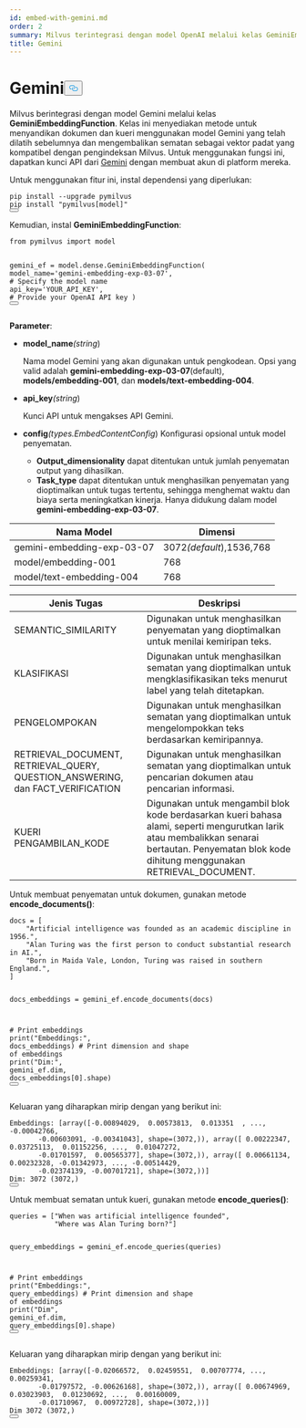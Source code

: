 ```yaml
---
id: embed-with-gemini.md
order: 2
summary: Milvus terintegrasi dengan model OpenAI melalui kelas GeminiEmbeddingFunction.
title: Gemini
---
```

<h1 id="Gemini" class="common-anchor-header">Gemini<button data-href="#Gemini" class="anchor-icon" translate="no">
      <svg translate="no"
        aria-hidden="true"
        focusable="false"
        height="20"
        version="1.1"
        viewBox="0 0 16 16"
        width="16"
      >
        <path
          fill="#0092E4"
          fill-rule="evenodd"
          d="M4 9h1v1H4c-1.5 0-3-1.69-3-3.5S2.55 3 4 3h4c1.45 0 3 1.69 3 3.5 0 1.41-.91 2.72-2 3.25V8.59c.58-.45 1-1.27 1-2.09C10 5.22 8.98 4 8 4H4c-.98 0-2 1.22-2 2.5S3 9 4 9zm9-3h-1v1h1c1 0 2 1.22 2 2.5S13.98 12 13 12H9c-.98 0-2-1.22-2-2.5 0-.83.42-1.64 1-2.09V6.25c-1.09.53-2 1.84-2 3.25C6 11.31 7.55 13 9 13h4c1.45 0 3-1.69 3-3.5S14.5 6 13 6z"
        ></path>
      </svg>
    </button></h1><p>Milvus berintegrasi dengan model Gemini melalui kelas <strong>GeminiEmbeddingFunction</strong>. Kelas ini menyediakan metode untuk menyandikan dokumen dan kueri menggunakan model Gemini yang telah dilatih sebelumnya dan mengembalikan sematan sebagai vektor padat yang kompatibel dengan pengindeksan Milvus. Untuk menggunakan fungsi ini, dapatkan kunci API dari <a href="https://ai.google.dev/gemini-api/docs/api-key">Gemini</a> dengan membuat akun di platform mereka.</p>
<p>Untuk menggunakan fitur ini, instal dependensi yang diperlukan:</p>
<pre><code translate="no" class="language-bash">pip install --upgrade pymilvus
pip install <span class="hljs-string">&quot;pymilvus[model]&quot;</span>
<button class="copy-code-btn"></button></code></pre>
<p>Kemudian, instal <strong>GeminiEmbeddingFunction</strong>:</p>
<pre><code translate="no" class="language-python"><span class="hljs-keyword">from</span> pymilvus <span class="hljs-keyword">import</span> model

gemini_ef = model.dense.GeminiEmbeddingFunction(
    model_name=<span class="hljs-string">&#x27;gemini-embedding-exp-03-07&#x27;</span>, <span class="hljs-comment"># Specify the model name</span>
    api_key=<span class="hljs-string">&#x27;YOUR_API_KEY&#x27;</span>, <span class="hljs-comment"># Provide your OpenAI API key</span>
)
<button class="copy-code-btn"></button></code></pre>
<p><strong>Parameter</strong>:</p>
<ul>
<li><p><strong>model_name</strong><em>(string</em>)</p>
<p>Nama model Gemini yang akan digunakan untuk pengkodean. Opsi yang valid adalah <strong>gemini-embedding-exp-03-07</strong>(default), <strong>models/embedding-001</strong>, dan <strong>models/text-embedding-004</strong>.</p></li>
<li><p><strong>api_key</strong><em>(string</em>)</p>
<p>Kunci API untuk mengakses API Gemini.</p></li>
<li><p><strong>config</strong><em>(types.EmbedContentConfig</em>) Konfigurasi opsional untuk model penyematan.</p>
<ul>
<li><strong>Output_dimensionality</strong> dapat ditentukan untuk jumlah penyematan output yang dihasilkan.</li>
<li><strong>Task_type</strong> dapat ditentukan untuk menghasilkan penyematan yang dioptimalkan untuk tugas tertentu, sehingga menghemat waktu dan biaya serta meningkatkan kinerja. Hanya didukung dalam model <strong>gemini-embedding-exp-03-07</strong>.</li>
</ul></li>
</ul>
<table>
<thead>
<tr><th>Nama Model</th><th>Dimensi</th></tr>
</thead>
<tbody>
<tr><td>gemini-embedding-exp-03-07</td><td>3072<em>(default</em>),1536,768</td></tr>
<tr><td>model/embedding-001</td><td>768</td></tr>
<tr><td>model/text-embedding-004</td><td>768</td></tr>
</tbody>
</table>
<table>
<thead>
<tr><th>Jenis Tugas</th><th>Deskripsi</th></tr>
</thead>
<tbody>
<tr><td>SEMANTIC_SIMILARITY</td><td>Digunakan untuk menghasilkan penyematan yang dioptimalkan untuk menilai kemiripan teks.</td></tr>
<tr><td>KLASIFIKASI</td><td>Digunakan untuk menghasilkan sematan yang dioptimalkan untuk mengklasifikasikan teks menurut label yang telah ditetapkan.</td></tr>
<tr><td>PENGELOMPOKAN</td><td>Digunakan untuk menghasilkan sematan yang dioptimalkan untuk mengelompokkan teks berdasarkan kemiripannya.</td></tr>
<tr><td>RETRIEVAL_DOCUMENT, RETRIEVAL_QUERY, QUESTION_ANSWERING, dan FACT_VERIFICATION</td><td>Digunakan untuk menghasilkan sematan yang dioptimalkan untuk pencarian dokumen atau pencarian informasi.</td></tr>
<tr><td>KUERI PENGAMBILAN_KODE</td><td>Digunakan untuk mengambil blok kode berdasarkan kueri bahasa alami, seperti mengurutkan larik atau membalikkan senarai bertautan. Penyematan blok kode dihitung menggunakan RETRIEVAL_DOCUMENT.</td></tr>
</tbody>
</table>
<p>Untuk membuat penyematan untuk dokumen, gunakan metode <strong>encode_documents()</strong>:</p>
<pre><code translate="no" class="language-python">docs = [
    <span class="hljs-string">&quot;Artificial intelligence was founded as an academic discipline in 1956.&quot;</span>,
    <span class="hljs-string">&quot;Alan Turing was the first person to conduct substantial research in AI.&quot;</span>,
    <span class="hljs-string">&quot;Born in Maida Vale, London, Turing was raised in southern England.&quot;</span>,
]

docs_embeddings = gemini_ef.encode_documents(docs)

<span class="hljs-comment"># Print embeddings</span>
<span class="hljs-built_in">print</span>(<span class="hljs-string">&quot;Embeddings:&quot;</span>, docs_embeddings)
<span class="hljs-comment"># Print dimension and shape of embeddings</span>
<span class="hljs-built_in">print</span>(<span class="hljs-string">&quot;Dim:&quot;</span>, gemini_ef.dim, docs_embeddings[<span class="hljs-number">0</span>].shape)
<button class="copy-code-btn"></button></code></pre>
<p>Keluaran yang diharapkan mirip dengan yang berikut ini:</p>
<pre><code translate="no" class="language-python">Embeddings: [array([-0.00894029,  0.00573813,  0.013351  , ..., -0.00042766,
       -0.00603091, -0.00341043], shape=(3072,)), array([ 0.00222347,  0.03725113,  0.01152256, ...,  0.01047272,
       -0.01701597,  0.00565377], shape=(3072,)), array([ 0.00661134,  0.00232328, -0.01342973, ..., -0.00514429,
       -0.02374139, -0.00701721], shape=(3072,))]
Dim: 3072 (3072,)
<button class="copy-code-btn"></button></code></pre>
<p>Untuk membuat sematan untuk kueri, gunakan metode <strong>encode_queries()</strong>:</p>
<pre><code translate="no" class="language-python">queries = [<span class="hljs-string">&quot;When was artificial intelligence founded&quot;</span>, 
           <span class="hljs-string">&quot;Where was Alan Turing born?&quot;</span>]

query_embeddings = gemini_ef.encode_queries(queries)

<span class="hljs-comment"># Print embeddings</span>
<span class="hljs-built_in">print</span>(<span class="hljs-string">&quot;Embeddings:&quot;</span>, query_embeddings)
<span class="hljs-comment"># Print dimension and shape of embeddings</span>
<span class="hljs-built_in">print</span>(<span class="hljs-string">&quot;Dim&quot;</span>, gemini_ef.dim, query_embeddings[<span class="hljs-number">0</span>].shape)
<button class="copy-code-btn"></button></code></pre>
<p>Keluaran yang diharapkan mirip dengan yang berikut ini:</p>
<pre><code translate="no" class="language-python">Embeddings: [array([-0.02066572,  0.02459551,  0.00707774, ...,  0.00259341,
       -0.01797572, -0.00626168], shape=(3072,)), array([ 0.00674969,  0.03023903,  0.01230692, ...,  0.00160009,
       -0.01710967,  0.00972728], shape=(3072,))]
Dim 3072 (3072,)
<button class="copy-code-btn"></button></code></pre>
